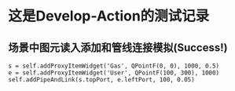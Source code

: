 # 这是Develop-Action的测试记录

## 场景中图元读入添加和管线连接模拟(Success!)
```text
s = self.addProxyItemWidget('Gas', QPointF(0, 0), 1000, 0.5)
e = self.addProxyItemWidget('User', QPointF(100, 300), 1000)
self.addPipeAndLink(s.topPort, e.leftPort, 100, 0.05)
```

